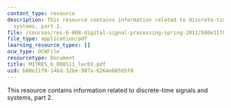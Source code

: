 ```yaml
---
content_type: resource
description: This resource contains information related to discrete-time signals and
  systems, part 2.
file: /courses/res-6-008-digital-signal-processing-spring-2011/b80e11f814bd32be987a6264e605b5f8_MITRES_6_008S11_lec03.pdf
file_type: application/pdf
learning_resource_types: []
ocw_type: OCWFile
resourcetype: Document
title: MITRES_6_008S11_lec03.pdf
uid: b80e11f8-14bd-32be-987a-6264e605b5f8
---
```

This resource contains information related to discrete-time signals and systems, part 2.

